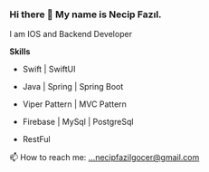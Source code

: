 ### Hi there 👋 My name is Necip Fazıl.
I am IOS and Backend Developer 

******Skills******

- Swift | SwiftUI 

- Java | Spring | Spring Boot 

- Viper Pattern | MVC Pattern 

- Firebase | MySql | PostgreSql

- RestFul 



📫 How to reach me: ...necipfazilgocer@gmail.com


